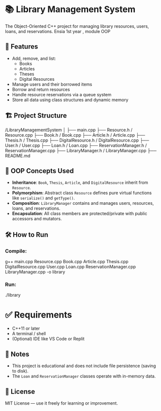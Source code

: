 # 📚 Library Management System

The Object-Oriented C++ project for managing library resources, users, loans, and reservations.
Ensia 1st year , module OOP

## 🚀 Features

- Add, remove, and list:
  - Books
  - Articles
  - Theses
  - Digital Resources
- Manage users and their borrowed items
- Borrow and return resources
- Handle resource reservations via a queue system
- Store all data using class structures and dynamic memory

## 🏗️ Project Structure



/LibraryManagementSystem
│
├── main.cpp
├── Resource.h / Resource.cpp
├── Book.h / Book.cpp
├── Article.h / Article.cpp
├── Thesis.h / Thesis.cpp
├── DigitalResource.h / DigitalResource.cpp
├── User.h / User.cpp
├── Loan.h / Loan.cpp
├── ReservationManager.h / ReservationManager.cpp
├── LibraryManager.h / LibraryManager.cpp
├── README.md



## 🧠 OOP Concepts Used

- **Inheritance**: `Book`, `Thesis`, `Article`, and `DigitalResource` inherit from `Resource`.
- **Polymorphism**: Abstract class `Resource` defines pure virtual functions like `serialize()` and `getType()`.
- **Composition**: `LibraryManager` contains and manages users, resources, loans, and reservations.
- **Encapsulation**: All class members are protected/private with public accessors and mutators.

## 🛠️ How to Run

### Compile:
g++ main.cpp Resource.cpp Book.cpp Article.cpp Thesis.cpp DigitalResource.cpp User.cpp Loan.cpp ReservationManager.cpp LibraryManager.cpp -o library


### Run:
./library

# ✅ Requirements

* C++11 or later
* A terminal / shell
* (Optional) IDE like VS Code or Replit

## 📌 Notes

* This project is educational and does not include file persistence (saving to disk).
* The `Loan` and `ReservationManager` classes operate with in-memory data.

## 📄 License
MIT License — use it freely for learning or improvement.

